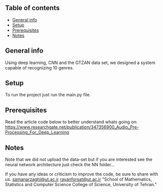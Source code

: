 ## Table of contents
* [General info](#general-info)
* [Setup](#setup)
* [Prerequisites](#some-info)
* [Notes](#some-other-info)

## General info
Using deep learning, CNN and the GTZAN data set, we designed a system capable of recognizing 10 genres.

## Setup
To run the project just run the main.py file. 
## Prerequisites
Read the article code below to better understand whats going on: https://www.researchgate.net/publication/347356900_Audio_Pre-Processing_For_Deep_Learning 

## Notes
Note that we did not upload the data-set but if you are interested see the neural network architecture just check the NN folder...

If you have any ideas or criticism to improve the code, be sure to share with us.
samanarzaghi@ut.ac.ir rayanforsat@ut.ac.ir 
"School of Mathematics, Statistics and Computer Science College of Science, University of Tehran."
